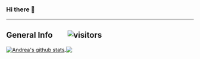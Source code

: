 ### Hi there 👋

***

## General Info  &nbsp;&nbsp;&nbsp;&nbsp;&nbsp;&nbsp; ![visitors](https://visitor-badge.glitch.me/badge?page_id=andreaiaia.andreaiaia)
<a href="https://github.com/andreaiaia/andreaiaia">
    <img align="center" src="https://github-readme-stats.vercel.app/api?username=andreaiaia&show_icons=true&include_all_commits=true&theme=algolia" alt="Andrea's github stats" />
</a>

<a href="https://github.com/andreaiaia/andreaiaia">
    <img align="center" src="https://github-readme-stats.vercel.app/api/top-langs/?username=kocierik&layout=compact&theme=algolia" />
</a>
